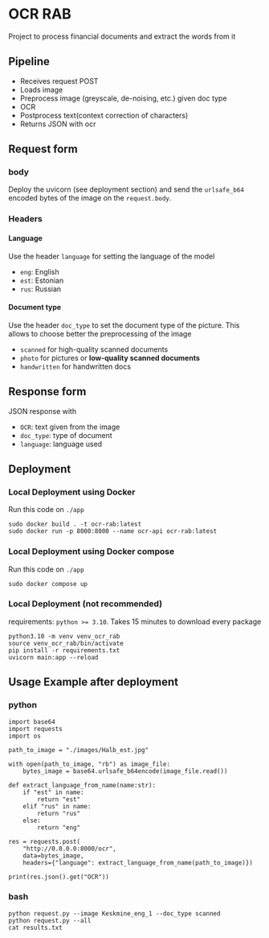 # OCR RAB

Project to process financial documents and extract the words from it

## Pipeline

* Receives request POST
* Loads image
* Preprocess image (greyscale, de-noising, etc.) given doc type
* OCR
* Postprocess text(context correction of characters)
* Returns JSON with ocr

## Request form

### body

Deploy the uvicorn (see deployment section) and send the `urlsafe_b64` encoded bytes of the image on the `request.body`. 

### Headers

#### Language

Use the header `language` for setting the language of the model

* `eng`: English
* `est`: Estonian
* `rus`: Russian

#### Document type

Use the header `doc_type` to set the document type of the picture. This allows to choose better the preprocessing of the image

* `scanned` for high-quality scanned documents
* `photo` for pictures or **low-quality scanned documents**
* `handwritten` for handwritten docs

## Response form

JSON response with

* `OCR`: text given from the image
* `doc_type`: type of document
* `language`: language used

## Deployment

### Local Deployment using Docker

Run this code on `./app`

```
sudo docker build . -t ocr-rab:latest
sudo docker run -p 8000:8000 --name ocr-api ocr-rab:latest
```

### Local Deployment using Docker compose

Run this code on `./app`

```
sudo docker compose up
```


### Local Deployment (not recommended)

requirements: `python >= 3.10`. Takes 15 minutes to download every package

```
python3.10 -m venv venv_ocr_rab
source venv_ocr_rab/bin/activate
pip install -r requirements.txt 
uvicorn main:app --reload
```

## Usage Example after deployment

### python

```
import base64
import requests
import os

path_to_image = "./images/Halb_est.jpg"

with open(path_to_image, "rb") as image_file:
    bytes_image = base64.urlsafe_b64encode(image_file.read())

def extract_language_from_name(name:str):
    if "est" in name:
        return "est"
    elif "rus" in name:
        return "rus"
    else:
        return "eng"

res = requests.post(
    "http://0.0.0.0:8000/ocr",
    data=bytes_image,
    headers={"language": extract_language_from_name(path_to_image)})

print(res.json().get("OCR"))
```

### bash

```
python request.py --image Keskmine_eng_1 --doc_type scanned
python request.py --all
cat results.txt
```
